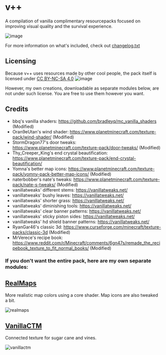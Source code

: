 # v++
A compilation of vanilla complimentary resourcepacks focused on improving visual quality and the survival experience.

![image](https://user-images.githubusercontent.com/16228717/139354701-99ff5aa0-9374-4756-8d9c-48826e6e77f5.png)

For more information on what's included, check out [changelog.txt](https://github.com/Godlander/vpp/blob/main/changelog.txt)

## Licensing
Because v++ uses resources made by other cool people, the pack itself is licensed under [CC BY-NC-SA 4.0](https://creativecommons.org/licenses/by-nc-sa/4.0/)
![image](https://user-images.githubusercontent.com/16228717/139354188-093b9c96-5006-41c0-872c-b40a8045f6ac.png)

However, my own creations, downloadable as separate modules below, are not under such license. You are free to use them however you want.

## Credits
- bbq's vanilla shaders: https://github.com/bradleyq/mc_vanilla_shaders (Modified)
- Oran9eUtan's wind shader: https://www.planetminecraft.com/texture-pack/wind-shader/ (Modified)
- StormDragon77's door tweaks: https://www.planetminecraft.com/texture-pack/door-tweaks/ (Modified)
- Thy_Creeper_King's end crystal beautification: https://www.planetminecraft.com/texture-pack/end-crystal-beautification/
- Yomna's better map icons: https://www.planetminecraft.com/texture-pack/yomny-pack-better-map-icons/ (Modified)
- naterbobber's nate's tweaks: https://www.planetminecraft.com/texture-pack/nate-s-tweaks/ (Modified)
- vanillatweaks' different stems: https://vanillatweaks.net/
- vanillatweaks' bushy leaves: https://vanillatweaks.net/
- vanillatweaks' shorter grass: https://vanillatweaks.net/
- vanillatweaks' diminishing tools: https://vanillatweaks.net/
- vanillatweaks' clear banner patterns: https://vanillatweaks.net/
- vanillatweaks' sticky piston sides: https://vanillatweaks.net/
- vanillatweaks' hd shield banner patterns: https://vanillatweaks.net/
- RyanGar46's classic 3d: https://www.curseforge.com/minecraft/texture-packs/classic-3d (Modified)
- MrVerece's recipe book: https://www.reddit.com/r/Minecraft/comments/6gn47s/remade_the_recipebook_texture_to_fit_normal_books/ (Modified)


### If you don't want the entire pack, here are my own separate modules:

## [RealMaps](https://github.com/Godlander/vpp/blob/main/RealMaps.zip)
More realistic map colors using a core shader.
Map icons are also tweaked a bit.

![realmaps](https://media.discordapp.net/attachments/834866130585387009/903396347640688640/unknown.png?width=763&height=676)




## [VanillaCTM](https://github.com/Godlander/vpp/blob/main/VanillaCTM.zip)
Connected texture for sugar cane and vines.

![vanillactm](https://user-images.githubusercontent.com/16228717/139353051-85878743-5147-485b-941d-517ffae4be04.png)

